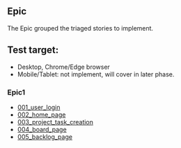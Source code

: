 ## Epic

The Epic grouped the triaged stories to implement.

## Test target:

* Desktop, Chrome/Edge browser
* Mobile/Tablet: not implement, will cover in later phase.

### Epic1

- [001_user_login](./001_user_login.md)
- [002_home_page](./002_home_page.md)
- [003_project_task_creation](./003_project_task_creation.md)
- [004_board_page](./004_board_page.md)
- [005_backlog_page](./005_backlog_page.md)
